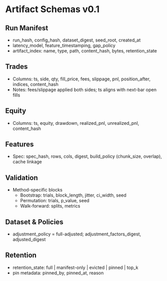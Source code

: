# Artifact Schemas v0.1

## Run Manifest
- run_hash, config_hash, dataset_digest, seed_root, created_at
- latency_model, feature_timestamping, gap_policy
- artifact_index: name, type, path, content_hash, bytes, retention_state

## Trades
- Columns: ts, side, qty, fill_price, fees, slippage, pnl, position_after, indices, content_hash
- Notes: fees/slippage applied both sides; ts aligns with next-bar open fills

## Equity
- Columns: ts, equity, drawdown, realized_pnl, unrealized_pnl, content_hash

## Features
- Spec: spec_hash, rows, cols, digest, build_policy (chunk_size, overlap), cache linkage

## Validation
- Method-specific blocks
  - Bootstrap: trials, block_length, jitter, ci_width, seed
  - Permutation: trials, p_value, seed
  - Walk-forward: splits, metrics

## Dataset & Policies
- adjustment_policy = full-adjusted; adjustment_factors_digest, adjusted_digest

## Retention
- retention_state: full | manifest-only | evicted | pinned | top_k
- pin metadata: pinned_by, pinned_at, reason
